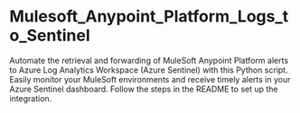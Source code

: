 # Mulesoft_Anypoint_Platform_Logs_to_Sentinel
Automate the retrieval and forwarding of MuleSoft Anypoint Platform alerts to Azure Log Analytics Workspace (Azure Sentinel) with this Python script. Easily monitor your MuleSoft environments and receive timely alerts in your Azure Sentinel dashboard. Follow the steps in the README to set up the integration.

